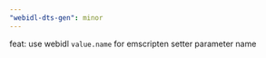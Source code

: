 ```yaml
---
"webidl-dts-gen": minor
---
```


feat: use webidl `value.name` for emscripten setter parameter name
